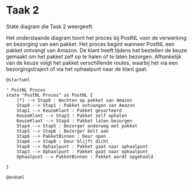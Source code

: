 # Taak 2

State diagram die Task 2 weergeeft.

Het onderstaande diagram toont het proces bij PostNL voor de verwerking en bezorging van een pakket. 
Het proces begint wanneer PostNL een pakket ontvangt van Amazon. 
De klant heeft tijdens het bestellen de keuze gemaakt om het pakket zelf op te halen of te laten bezorgen. 
Afhankelijk van de keuze volgt het pakket verschillende routes, waarbij het via een bezorgingstraject of via het ophaalpunt naar de klant gaat.



```plantuml
@startuml

' PostNL Proces
state "PostNL Proces" as PostNL {
    [*] --> Stap0 : Wachten op pakket van Amazon
    Stap0 --> Stap1 : Pakket ontvangen van Amazon
    Stap1 --> KeuzeKlant : Pakket gesorteerd
    KeuzeKlant --> Stap3 : Pakket zelf ophalen
    KeuzeKlant --> Stap4 : Pakket laten bezorgen
    Stap4 --> Stap5 : Bezorger onderweg met pakket
    Stap5 --> Stap6 : Bezorger belt aan
    Stap6 --> PakketBinnen : Deur open
    Stap6 --> Stap8 : Deur blijft dicht
    Stap8 --> Ophaalpunt : Pakket gaat naar ophaalpunt
    Stap3 --> Ophaalpunt : Pakket gaat naar ophaalpunt
    Ophaalpunt --> PakketBinnen : Pakket wordt opgehaald
    
}

@enduml


```

